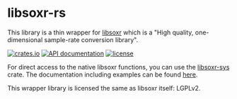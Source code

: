 # libsoxr-rs
This library is a thin wrapper for [libsoxr](https://sourceforge.net/projects/soxr/) which is a "High quality, one-dimensional sample-rate conversion library".

[![crates.io](https://img.shields.io/crates/v/libsoxr.svg)](https://crates.io/crates/libsoxr)
[![API documentation](https://docs.rs/libsoxr/badge.svg)](https://docs.rs/libsoxr)
[![license](https://img.shields.io/crates/l/libsoxr.svg)](https://crates.io/crates/libsoxr)

For direct access to the native libsoxr functions, you can use the [libsoxr-sys](https://github.com/lrbalt/libsoxr-sys) crate. The documentation including examples can be found [here](https://docs.rs/libsoxr).

This wrapper library is licensed the same as libsoxr itself: LGPLv2.
